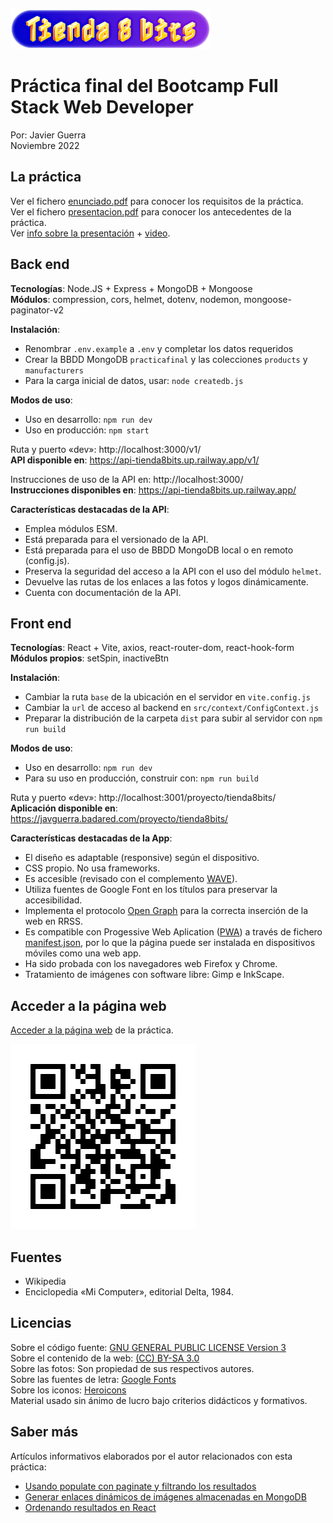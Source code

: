 ![Logo](logo.png)  

# Práctica final del Bootcamp Full Stack Web Developer

Por: Javier Guerra  
Noviembre 2022

## La práctica

Ver el fichero [enunciado.pdf](enunciado.pdf) para conocer los requisitos de la práctica.  
Ver el fichero [presentacion.pdf](presentacion.pdf) para conocer los antecedentes de la práctica.  
Ver [info sobre la presentación](https://javguerra.github.io/2022-11-18-proyecto-final-bootcamp/) + [video](https://youtu.be/XlswjqhxJZ8).  

## Back end

__Tecnologías__: Node.JS + Express + MongoDB + Mongoose  
__Módulos__: compression, cors, helmet, dotenv, nodemon, mongoose-paginator-v2

__Instalación__:
* Renombrar `.env.example` a `.env` y completar los datos requeridos
* Crear la BBDD MongoDB `practicafinal` y las colecciones `products` y `manufacturers`  
* Para la carga inicial de datos, usar: `node createdb.js`

__Modos de uso__:
* Uso en desarrollo: `npm run dev`    
* Uso en producción: `npm start`

Ruta y puerto «dev»: http://localhost:3000/v1/  
__API disponible en__: https://api-tienda8bits.up.railway.app/v1/

Instrucciones de uso de la API en: http://localhost:3000/  
__Instrucciones disponibles en__: https://api-tienda8bits.up.railway.app/

__Características destacadas de la API__:
* Emplea módulos ESM. 
* Está preparada para el versionado de la API.  
* Está preparada para el uso de BBDD MongoDB local o en remoto (config.js).
* Preserva la seguridad del acceso a la API con el uso del módulo `helmet`.  
* Devuelve las rutas de los enlaces a las fotos y logos dinámicamente.  
* Cuenta con documentación de la API.  

## Front end

__Tecnologías__: React + Vite, axios, react-router-dom, react-hook-form  
__Módulos propios__: setSpin, inactiveBtn  

__Instalación__:
* Cambiar la ruta `base` de la ubicación en el servidor en `vite.config.js`  
* Cambiar la `url` de acceso al backend en `src/context/ConfigContext.js`  
* Preparar la distribución de la carpeta `dist` para subir al servidor con `npm run build`  

__Modos de uso__:
* Uso en desarrollo: `npm run dev`  
* Para su uso en producción, construir con: `npm run build`  

Ruta y puerto «dev»: http://localhost:3001/proyecto/tienda8bits/  
__Aplicación disponible en__: https://javguerra.badared.com/proyecto/tienda8bits/  

__Características destacadas de la App__:
* El diseño es adaptable (responsive) según el dispositivo.  
* CSS propio. No usa frameworks.  
* Es accesible (revisado con el complemento [WAVE](https://wave.webaim.org/)).   
* Utiliza fuentes de Google Font en los títulos para preservar la accesibilidad.  
* Implementa el protocolo [Open Graph](https://ogp.me/) para la correcta inserción de la web en RRSS.  
* Es compatible con Progessive Web Aplication ([PWA](https://developer.mozilla.org/es/docs/Web/Progressive_web_apps)) a través de fichero [manifest.json](https://developer.mozilla.org/es/docs/Web/Manifest), por lo que la página puede ser instalada en dispositivos móviles como una web app.  
* Ha sido probada con los navegadores web Firefox y Chrome.  
* Tratamiento de imágenes con software libre: Gimp e InkScape.  

## Acceder a la página web

[Acceder a la página web](https://javguerra.badared.com/proyecto/tienda8bits/) de la práctica.  

![Código QR](qrcode.svg)

## Fuentes

* Wikipedia  
* Enciclopedia «Mi Computer», editorial Delta, 1984.  

## Licencias

Sobre el código fuente: [GNU GENERAL PUBLIC LICENSE Version 3](LICENSE)  
Sobre el contenido de la web: [(CC) BY-SA 3.0](https://creativecommons.org/licenses/by-sa/3.0/es/)  
Sobre las fotos: Son propiedad de sus respectivos autores.  
Sobre las fuentes de letra: [Google Fonts](https://fonts.google.com/)  
Sobre los iconos: [Heroicons](https://heroicons.com/)  
Material usado sin ánimo de lucro bajo criterios didácticos y formativos.  

## Saber más

Artículos informativos elaborados por el autor relacionados con esta práctica:  

- [Usando populate con paginate y filtrando los resultados](https://javguerra.github.io/2022-10-29-populate-paginate-fitrado/)  
- [Generar enlaces dinámicos de imágenes almacenadas en MongoDB](https://javguerra.github.io/2022-11-06-rutas-dinamicas-imagenes-mongodb/)  
- [Ordenando resultados en React](https://javguerra.github.io/2022-11-23-ordenacion-react/)  
